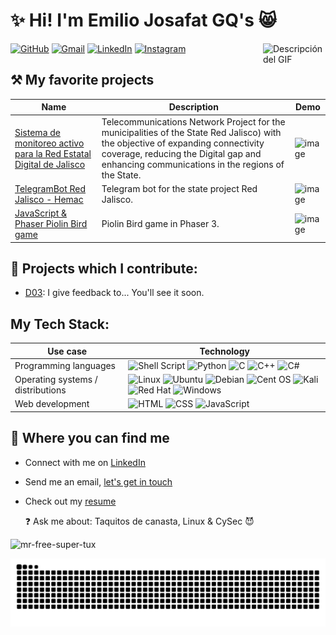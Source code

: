 # ✨ Hi! I'm Emilio Josafat GQ's 😸
<img align="right" width="100" src="https://github.com/Adoptsomekids/Adoptsomekids/assets/83385717/ec732a89-a4ae-488f-bb46-90a6e8053b54.gif" alt="Descripción del GIF" />


[![GitHub](https://img.shields.io/badge/github-%23121011.svg?style=for-the-badge&logo=github&logoColor=white)](https://github.com/Adoptsomekids)
[![Gmail](https://img.shields.io/badge/Gmail-D14836?style=for-the-badge&logo=gmail&logoColor=white)](emiliogiacomog@gmail.com)
[![LinkedIn](https://img.shields.io/badge/linkedin-%230077B5.svg?style=for-the-badge&logo=linkedin&logoColor=white)](https://www.linkedin.com/in/emilio-josafat-giacomo-quintero-3b5959243/)
[![Instagram](https://img.shields.io/badge/Instagram-%23E4405F.svg?style=for-the-badge&logo=Instagram&logoColor=white)](https://www.instagram.com/adoptsomekids/?utm_source=qr&igshid=ZDc4ODBmNjlmNQ%3D%3D)


## ⚒️ My favorite projects

| Name | Description | Demo |
|--|--|--|
| [Sistema de monitoreo activo para la Red Estatal Digital de Jalisco](https://github.com/Adoptsomekids/Sistema-de-monitoreo-activo-Red-Estatal-Digital-Jalisco) | Telecommunications Network Project for the municipalities of the State Red Jalisco) with the objective of expanding connectivity coverage, reducing the Digital gap and enhancing communications in the regions of the State. | ![image](https://github.com/Adoptsomekids/Adoptsomekids/assets/83385717/7d8ec51b-2a3b-4e30-9e31-e9f8177a8f1d) |
| [TelegramBot Red Jalisco - Hemac](https://github.com/Adoptsomekids/TelegramBot-Red-Jalisco-Hemac) | Telegram bot for the state project Red Jalisco.| ![image](https://github.com/Adoptsomekids/Adoptsomekids/assets/83385717/212b5035-302c-4f42-86e9-680621efe82d) |
| [JavaScript & Phaser Piolin Bird game](https://github.com/Adoptsomekids/Piolin-Bird-Phaser-Videogame) | Piolin Bird game in Phaser 3. | ![image](https://github.com/Adoptsomekids/Adoptsomekids/assets/83385717/b635cfa8-42a7-4108-a7da-aca5bd22ce77) |

## 🤝 Projects which I contribute:

- [D03](https://github.com/): I give feedback to... You'll see it soon. 

## My Tech Stack:

| Use case | Technology |
|---|---|
| Programming languages |  ![Shell Script](https://img.shields.io/badge/shell_script-%23121011.svg?style=for-the-badge&logo=gnu-bash&logoColor=white) ![Python](https://img.shields.io/badge/python-3670A0?style=for-the-badge&logo=python&logoColor=ffdd54) ![C](https://img.shields.io/badge/c-%2300599C.svg?style=for-the-badge&logo=c&logoColor=white) ![C++](https://img.shields.io/badge/c++-%2300599C.svg?style=for-the-badge&logo=c%2B%2B&logoColor=white) ![C#](https://img.shields.io/badge/c%23-%23239120.svg?style=for-the-badge&logo=c-sharp&logoColor=white) |
| Operating systems / distributions | ![Linux](https://img.shields.io/badge/Linux-FCC624?style=for-the-badge&logo=linux&logoColor=black) ![Ubuntu](https://img.shields.io/badge/Ubuntu-E95420?style=for-the-badge&logo=ubuntu&logoColor=white) ![Debian](https://img.shields.io/badge/Debian-D70A53?style=for-the-badge&logo=debian&logoColor=white) ![Cent OS](https://img.shields.io/badge/cent%20os-002260?style=for-the-badge&logo=centos&logoColor=F0F0F0) ![Kali](https://img.shields.io/badge/Kali-268BEE?style=for-the-badge&logo=kalilinux&logoColor=white) ![Red Hat](https://img.shields.io/badge/Red%20Hat-EE0000?style=for-the-badge&logo=redhat&logoColor=white) ![Windows](https://img.shields.io/badge/Windows-0078D6?style=for-the-badge&logo=windows&logoColor=white) |
|  Web development | ![HTML](https://img.shields.io/badge/HTML5-E34F26?style=for-the-badge&logo=html5&logoColor=white) ![CSS](https://img.shields.io/badge/CSS3-1572B6?style=for-the-badge&logo=css3&logoColor=white) ![JavaScript](https://img.shields.io/badge/JavaScript-323330?style=for-the-badge&logo=javascript&logoColor=F7DF1E)  |

## 🔎 Where you can find me

- Connect with me on [LinkedIn](www.linkedin.com/in/emilio-giacomo)
- Send me an email, [let's get in touch](emiliogiacomog@gmail.com)
- Check out my [resume](https://drive.google.com/file/d/1gx_5b0WLmMXVElOzKSc_VCSQDB0afj33/view?usp=sharing)




  ❓ Ask me about: Taquitos de canasta, Linux & CySec 😈 <br>
  
![mr-free-super-tux](https://github.com/Adoptsomekids/Adoptsomekids/assets/83385717/533246d7-a053-4b2c-a59a-d16aa04429ff)

![Snake animation](https://github.com/andrekolodochka/andrekolodochka/blob/output/github-contribution-grid-snake.svg)



<!--
**Adoptsomekids/Adoptsomekids** is a ✨ _special_ ✨ repository because its `README.md` (this file) appears on your GitHub profile.

Here are some ideas to get you started:

- 🔭 I’m currently working on ...
- 🌱 I’m currently learning ...
- 👯 I’m looking to collaborate on ...
- 🤔 I’m looking for help with ...
- 💬 Ask me about ...
- 📫 How to reach me: ...
- 😄 Pronouns: ...
- ⚡ Fun fact: ...
-->
